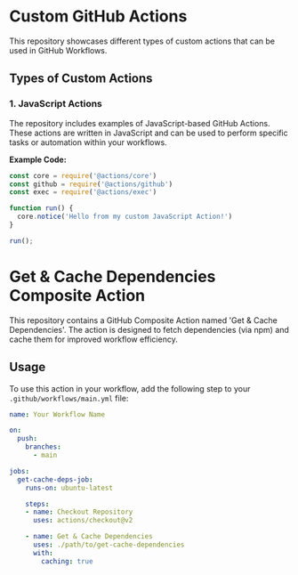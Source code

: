 # Custom GitHub Actions

This repository showcases different types of custom actions that can be used in GitHub Workflows.

## Types of Custom Actions

### 1. JavaScript Actions

The repository includes examples of JavaScript-based GitHub Actions. These actions are written in JavaScript and can be used to perform specific tasks or automation within your workflows.

**Example Code:**
```javascript
const core = require('@actions/core')
const github = require('@actions/github')
const exec = require('@actions/exec')

function run() {
  core.notice('Hello from my custom JavaScript Action!')
}

run();
```


# Get & Cache Dependencies Composite Action

This repository contains a GitHub Composite Action named 'Get & Cache Dependencies'. The action is designed to fetch dependencies (via npm) and cache them for improved workflow efficiency.

## Usage

To use this action in your workflow, add the following step to your `.github/workflows/main.yml` file:

```yaml
name: Your Workflow Name

on:
  push:
    branches:
      - main

jobs:
  get-cache-deps-job:
    runs-on: ubuntu-latest

    steps:
    - name: Checkout Repository
      uses: actions/checkout@v2

    - name: Get & Cache Dependencies
      uses: ./path/to/get-cache-dependencies
      with:
        caching: true
```
